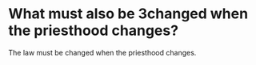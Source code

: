 # What must also be 3changed when the priesthood changes?

The law must be changed when the priesthood changes.
